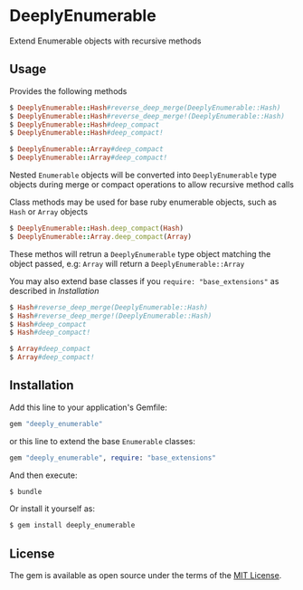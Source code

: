 # DeeplyEnumerable
Extend Enumerable objects with recursive methods

## Usage
Provides the following methods
```ruby
$ DeeplyEnumerable::Hash#reverse_deep_merge(DeeplyEnumerable::Hash)
$ DeeplyEnumerable::Hash#reverse_deep_merge!(DeeplyEnumerable::Hash)
$ DeeplyEnumerable::Hash#deep_compact
$ DeeplyEnumerable::Hash#deep_compact!

$ DeeplyEnumerable::Array#deep_compact
$ DeeplyEnumerable::Array#deep_compact!
```

Nested `Enumerable` objects will be converted into `DeeplyEnumerable` type objects during merge or compact operations to allow recursive method calls

Class methods may be used for base ruby enumerable objects, such as `Hash` or `Array` objects
```ruby
$ DeeplyEnumerable::Hash.deep_compact(Hash)
$ DeeplyEnumerable::Array.deep_compact(Array)
```

These methos will retrun a `DeeplyEnumerable` type object matching the object passed, e.g: `Array` will return a `DeeplyEnumerable::Array`

You may also extend base classes if you `require: "base_extensions"` as described in *Installation*
```ruby
$ Hash#reverse_deep_merge(DeeplyEnumerable::Hash)
$ Hash#reverse_deep_merge!(DeeplyEnumerable::Hash)
$ Hash#deep_compact
$ Hash#deep_compact!

$ Array#deep_compact
$ Array#deep_compact!
```

## Installation
Add this line to your application's Gemfile:
```ruby
gem "deeply_enumerable"
```

or this line to extend the base `Enumerable` classes:
```ruby
gem "deeply_enumerable", require: "base_extensions"
```

And then execute:
```bash
$ bundle
```

Or install it yourself as:
```bash
$ gem install deeply_enumerable
```

## License
The gem is available as open source under the terms of the [MIT License](http://opensource.org/licenses/MIT).
